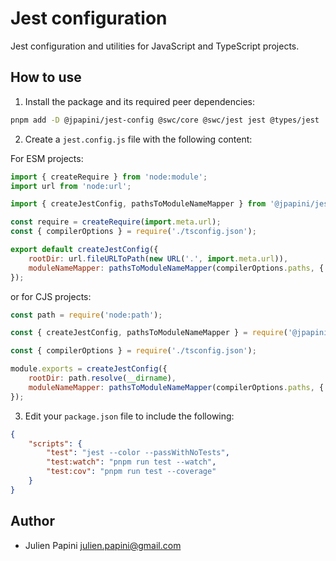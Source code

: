 # Jest configuration

Jest configuration and utilities for JavaScript and TypeScript projects.

## How to use

1. Install the package and its required peer dependencies:

```bash
pnpm add -D @jpapini/jest-config @swc/core @swc/jest jest @types/jest
```

2. Create a `jest.config.js` file with the following content:

For ESM projects:

```javascript
import { createRequire } from 'node:module';
import url from 'node:url';

import { createJestConfig, pathsToModuleNameMapper } from '@jpapini/jest-config';

const require = createRequire(import.meta.url);
const { compilerOptions } = require('./tsconfig.json');

export default createJestConfig({
    rootDir: url.fileURLToPath(new URL('.', import.meta.url)),
    moduleNameMapper: pathsToModuleNameMapper(compilerOptions.paths, { prefix: '<rootDir>/' }),
});
```

or for CJS projects:

```javascript
const path = require('node:path');

const { createJestConfig, pathsToModuleNameMapper } = require('@jpapini/jest-config');

const { compilerOptions } = require('./tsconfig.json');

module.exports = createJestConfig({
    rootDir: path.resolve(__dirname),
    moduleNameMapper: pathsToModuleNameMapper(compilerOptions.paths, { prefix: '<rootDir>/' }),
});
```

3. Edit your `package.json` file to include the following:

```json
{
    "scripts": {
        "test": "jest --color --passWithNoTests",
        "test:watch": "pnpm run test --watch",
        "test:cov": "pnpm run test --coverage"
    }
}
```

## Author

- Julien Papini <julien.papini@gmail.com>
